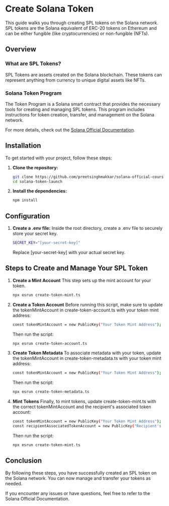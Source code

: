 # Create Solana Token

This guide walks you through creating SPL tokens on the Solana network. SPL tokens are the Solana equivalent of ERC-20 tokens on Ethereum and can be either fungible (like cryptocurrencies) or non-fungible (NFTs).

## Overview

### What are SPL Tokens?

SPL Tokens are assets created on the Solana blockchain. These tokens can represent anything from currency to unique digital assets like NFTs.

### Solana Token Program

The Token Program is a Solana smart contract that provides the necessary tools for creating and managing SPL tokens. This program includes instructions for token creation, transfer, and management on the Solana network.

For more details, check out the [Solana Official Documentation](https://solana.com/developers/courses/tokens-and-nfts/token-program).

## Installation

To get started with your project, follow these steps:

1. **Clone the repository:**

   ```bash
   git clone https://github.com/preetsinghmakkar/solana-official-course
   cd solana-token-launch
   ```

2. **Install the dependencies:**
   ```bash
   npm install
   ```

## Configuration

1. **Create a .env file:**
   Inside the root directory, create a .env file to securely store your secret key.

   ```bash
   SECRET_KEY="[your-secret-key]"
   ```

   Replace [your-secret-key] with your actual secret key.

## Steps to Create and Manage Your SPL Token

1.  **Create a Mint Account**
    This step sets up the mint account for your token.
    ```bash
    npx esrun create-token-mint.ts
    ```
2.  **Create a Token Account**
    Before running this script, make sure to update the tokenMintAccount in create-token-account.ts with your token mint address:

    ```bash
    const tokenMintAccount = new PublicKey("Your Token Mint Address");
    ```

    Then run the script:

    ```bash
    npx esrun create-token-account.ts
    ```

3.  **Create Token Metadata**
    To associate metadata with your token, update the tokenMintAccount in create-token-metadata.ts with your token mint address:

    ```bash
    const tokenMintAccount = new PublicKey("Your Token Mint Address");
    ```

    Then run the script:

    ```bash
    npx esrun create-token-metadata.ts
    ```

4.  **Mint Tokens**
    Finally, to mint tokens, update create-token-mint.ts with the correct tokenMintAccount and the recipient's associated token account:

    ```bash
    const tokenMintAccount = new PublicKey("Your Token Mint Address");
    const recipientAssociatedTokenAccount = new PublicKey("Recipient's Associated Token Account");
    ```

    Then run the script:

    ```bash
    npx esrun create-token-mint.ts
    ```

## Conclusion

By following these steps, you have successfully created an SPL token on the Solana network. You can now manage and transfer your tokens as needed.

If you encounter any issues or have questions, feel free to refer to the Solana Official Documentation.
